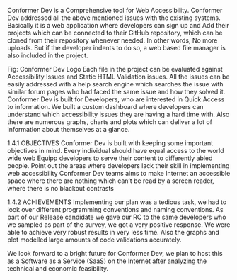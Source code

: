 Conformer Dev is a Comprehensive tool for Web Accessibility. Conformer Dev addressed all the above mentioned issues with the existing systems. Basically it is a web application where developers can sign up and Add their projects which can be connected to their GitHub repository, which can be cloned from their repository whenever needed. In other words, No more uploads. But if the developer indents to do so, a web based file manager is also included in the project. 

Fig: Conformer Dev Logo
Each file in the project can be evaluated against Accessibility Issues and Static HTML Validation issues. All the issues can be easily addressed with a help search engine which searches the issue with similar forum pages who had faced the same issue and how they solved it.
Conformer Dev is built for Developers, who are interested in Quick Access to information. We built a custom dashboard where developers can understand which accessibility issues they are having a hard time with. Also there are numerous graphs, charts and plots which can deliver a lot of information about themselves at a glance.


1.4.1 OBJECTIVES
Conformer Dev is built with keeping some important objectives in mind.
Every individual should have equal access to the world wide web
Equipp developers to serve their content to differently abled people.
Point out the areas where developers lack their skill in implementing web accessibility
Conformer Dev teams aims to make Internet an accessible space where there are nothing which can’t be read by a screen reader, where there is no blackout contrasts 


1.4.2 ACHIEVEMENTS
Implementing our plan was a tedious task, we had to look over different programming conventions and naming conventions. As part of our Release candidate we gave our RC to the same developers who we sampled as part of the survey, we got a very positive response. We were able to achieve very robust results in very less time. Also the graphs and plot modelled large amounts of code validations accurately. 

We look forward to a bright future for Conformer Dev, we plan to host this as a Software as a Service (SaaS) on the Internet after analyzing the technical and economic feasibility.

